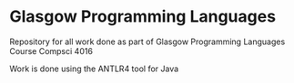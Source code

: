 # Glasgow Programming Languages
Repository for all work done as part of Glasgow Programming Languages Course Compsci 4016

Work is done using the ANTLR4 tool for Java

